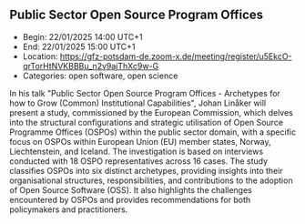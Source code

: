 ## Public Sector Open Source Program Offices

- Begin: 22/01/2025 14:00 UTC+1
- End: 22/01/2025 15:00 UTC+1 
- Location: https://gfz-potsdam-de.zoom-x.de/meeting/register/u5EkcO-qrTorHtNVKBBBu_n2v9ajThXc9w-G
- Categories: open software, open science

In his talk "Public Sector Open Source Program Offices - Archetypes for how to Grow (Common) Institutional Capabilities", Johan Linåker will present a study, commissioned by the European Commission, which delves into the structural configurations and strategic utilisation of Open Source Programme Offices (OSPOs) within the public sector domain, with a specific focus on OSPOs within European Union (EU) member states, Norway, Liechtenstein, and Iceland. The investigation is based on interviews conducted with 18 OSPO representatives across 16 cases. The study classifies OSPOs into six distinct archetypes, providing insights into their organisational structures, responsibilities, and contributions to the adoption of Open Source Software (OSS). It also highlights the challenges encountered by OSPOs and provides recommendations for both policymakers and practitioners.
